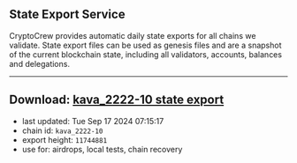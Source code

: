 ## State Export Service
CryptoCrew provides automatic daily state exports for all chains we validate. State export files can be used as genesis files and are a snapshot of the current blockchain state, including all validators, accounts, balances and delegations.

---
**Download: [kava_2222-10 state export](https://dl-eu2.ccvalidators.com/SERVICE/kava/kava_2222-10_export_11744881.json)**
---

- last updated: Tue Sep 17 2024 07:15:17
- chain id: `kava_2222-10`
- export height: `11744881`
- use for: airdrops, local tests, chain recovery
